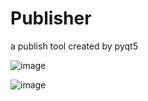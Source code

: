 # Publisher
a publish tool created by pyqt5 

![image](https://github.com/jerry0chu/Publisher/blob/master/data/1.png)

![image](https://github.com/jerry0chu/Publisher/blob/master/data/2.png)
